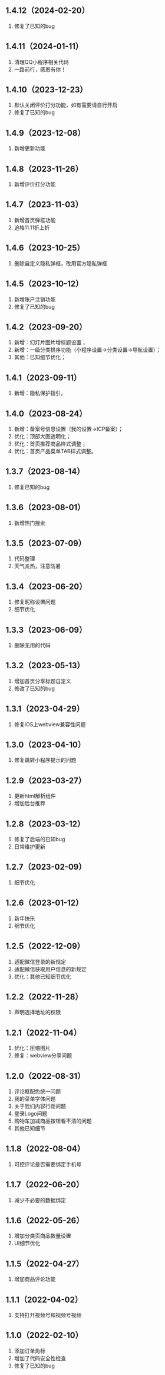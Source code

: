 ## 1.4.12（2024-02-20）
1. 修复了已知的bug

## 1.4.11（2024-01-11）
1. 清理QQ小程序相关代码
2. 一路前行，感恩有你！

## 1.4.10（2023-12-23）
1. 默认关闭评价打分功能，如有需要请自行开启
2. 修复了已知的bug

## 1.4.9（2023-12-08）
1. 新增更新功能

## 1.4.8（2023-11-26）
1. 新增评价打分功能

## 1.4.7（2023-11-03）
1. 新增首页弹框功能
2. 追格11.11折上折

## 1.4.6（2023-10-25）
1. 删除自定义隐私弹框，改用官方隐私弹框

## 1.4.5（2023-10-12）
1. 新增账户注销功能
2. 修复了已知的bug

## 1.4.2（2023-09-20）
1. 新增：幻灯片图片增标题设置；
2. 新增：一级分类排序功能（小程序设置→分类设置→导航设置）；
3. 其他：已知细节优化；

## 1.4.1（2023-09-11）
1. 新增：隐私保护指引。

## 1.4.0（2023-08-24）
1. 新增：备案号信息设置（我的设置→ICP备案）；
2. 优化：顶部大图透明化；
3. 优化：首页推荐商品样式调整；
4. 优化：首页产品菜单TAB样式调整。

## 1.3.7（2023-08-14）
1. 修复已知的bug

## 1.3.6（2023-08-01）
1. 新增热门搜索

## 1.3.5（2023-07-09）
1. 代码整理
2. 天气炎热，注意防暑

## 1.3.4（2023-06-20）
1. 修复昵称设置问题
2. 细节优化

## 1.3.3（2023-06-09）
1. 删除无用的代码

## 1.3.2（2023-05-13）
1. 增加首页分享标题自定义
2. 修改了已知的bug

## 1.3.1（2023-04-29）
1. 修复iOS上webview兼容性问题

## 1.3.0（2023-04-10）
1. 修复跳转小程序提示的问题

## 1.2.9（2023-03-27）
1. 更新html解析组件
2. 增加后台推荐

## 1.2.8（2023-03-12）
1. 修复了后端的已知bug
2. 日常维护更新

## 1.2.7（2023-02-09）
1. 细节优化

## 1.2.6（2023-01-12）
1. 新年快乐
2. 细节优化

## 1.2.5（2022-12-09）
1. 适配微信登录的新规定
2. 适配微信获取用户信息的新规定
3. 优化：其他已知细节优化

## 1.2.2（2022-11-28）
1. 声明选择地址的权限

## 1.2.1（2022-11-04）
1. 优化：压缩图片
2. 修复：webview分享问题

## 1.2.0（2022-08-31）
1. 评论框配色统一问题
2. 我的菜单字体问题
3. 关于我们内容行距问题
4. 登录Logo问题
5. 购物车加减商品按钮看不清的问题
6. 其他已知细节

## 1.1.8（2022-08-04）
1. 可控评论是否需要绑定手机号

## 1.1.7（2022-06-20）
1. 减少不必要的数据绑定

## 1.1.6（2022-05-26）
1. 增加分类页商品数量设置
2. UI细节优化

## 1.1.5（2022-04-27）
1. 增加商品评论功能

## 1.1.1（2022-04-02）
1. 支持打开视频号和视频号视频

## 1.1.0（2022-02-10）
1. 添加订单角标
2. 增加了代码安全性检查
3. 修复了已知的bug

